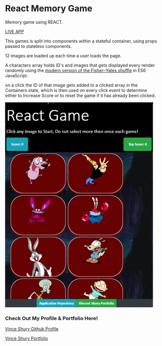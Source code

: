 # React Memory Game
Memory game using REACT.

[LIVE APP](https://vincent440.github.io/react-memory-game/)

This games is split into components within a stateful container, using props passed to stateless components.

12 images are loaded up each time a user loads the page. 

A characters array holds ID's and images that gets displayed every render randomly using the [modern version of the Fisher–Yates shuffle](https://gist.github.com/webbower/8d19b714ded3ec53d1d7ed32b79fdbac) in ES6 JavaScript. 

on a click the ID of that image gets added to a clicked array in the Containers state, which is then used on every click event to determine either to Increase Score or to reset the game if it has already been clicked. 

![Mobile responsive REACT application](./reactclicker.png)

### Check Out My Profile & Portfolio Here!

[Vince Shury Github Profile](https://github.com/Vincent440)

[Vince Shury Portfolio](https://vshury.com/) 